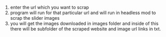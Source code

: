 1. enter the url which you want to scrap
2. program will run for that particular url and will run in headless mod to scrap the slider images
3. you will get the images downloaded in images folder and inside of this there will be subfolder of the scraped website and image url links in txt.
